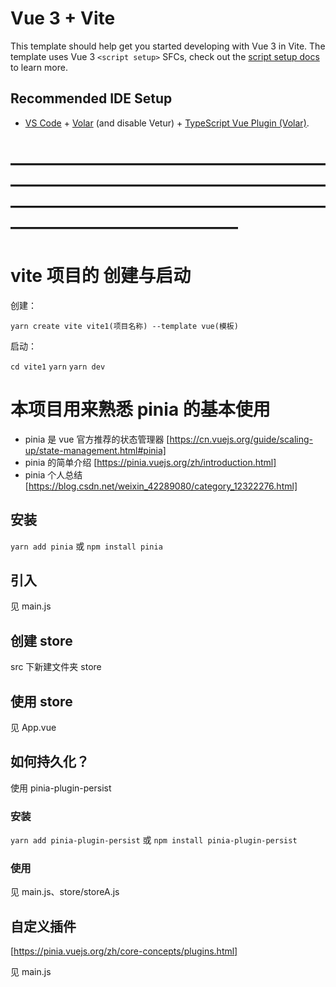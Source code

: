 # Vue 3 + Vite

This template should help get you started developing with Vue 3 in Vite. The template uses Vue 3 `<script setup>` SFCs, check out the [script setup docs](https://v3.vuejs.org/api/sfc-script-setup.html#sfc-script-setup) to learn more.

## Recommended IDE Setup

- [VS Code](https://code.visualstudio.com/) + [Volar](https://marketplace.visualstudio.com/items?itemName=Vue.volar) (and disable Vetur) + [TypeScript Vue Plugin (Volar)](https://marketplace.visualstudio.com/items?itemName=Vue.vscode-typescript-vue-plugin).

# ———————————————————————————————————————————————————————————————————

# vite 项目的 创建与启动

创建：

`yarn create vite vite1(项目名称) --template vue(模板)`

启动：

`cd vite1`
`yarn`
`yarn dev`

# 本项目用来熟悉 pinia 的基本使用

- pinia 是 vue 官方推荐的状态管理器 [https://cn.vuejs.org/guide/scaling-up/state-management.html#pinia]
- pinia 的简单介绍 [https://pinia.vuejs.org/zh/introduction.html]
- pinia 个人总结 [https://blog.csdn.net/weixin_42289080/category_12322276.html]

## 安装

`yarn add pinia`
或
`npm install pinia`

## 引入

见 main.js

## 创建 store

src 下新建文件夹 store

## 使用 store

见 App.vue

## 如何持久化？

使用 pinia-plugin-persist

### 安装

`yarn add pinia-plugin-persist`
或
`npm install pinia-plugin-persist`

### 使用

见 main.js、store/storeA.js

## 自定义插件

[https://pinia.vuejs.org/zh/core-concepts/plugins.html]

见 main.js
